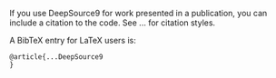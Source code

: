 If you use DeepSource9 for work presented in a publication, you can include a citation to the code. See ... for citation styles.

A BibTeX entry for LaTeX users is:
```
@article{...DeepSource9
}
```
